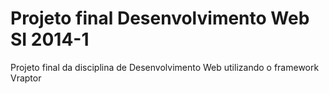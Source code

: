 # Projeto final Desenvolvimento Web SI 2014-1
Projeto final da disciplina de Desenvolvimento Web utilizando o framework Vraptor
